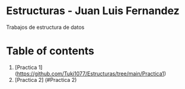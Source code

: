 # Estructuras - Juan Luis Fernandez
Trabajos de estructura de datos
# Table of contents
1. [Practica 1] (https://github.com/Tuki1077/Estructuras/tree/main/Practica1)
2. [Practica 2] (#Practica 2)
